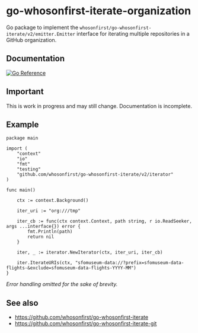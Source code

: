 # go-whosonfirst-iterate-organization

Go package to implement the `whosonfirst/go-whosonfirst-iterate/v2/emitter.Emitter` interface for iterating multiple repositories in a GitHub organization.

## Documentation

[![Go Reference](https://pkg.go.dev/badge/github.com/whosonfirst/go-whosonfirst-iterate-organization.svg)](https://pkg.go.dev/github.com/whosonfirst/go-whosonfirst-iterate-organization)

## Important

This is work in progress and may still change. Documentation is incomplete.

## Example

```
package main

import (
	"context"
	"io"
	"fmt"
	"testing"
	"github.com/whosonfirst/go-whosonfirst-iterate/v2/iterator"
)

func main()

	ctx := context.Background()

	iter_uri := "org:///tmp"
	
	iter_cb := func(ctx context.Context, path string, r io.ReadSeeker, args ...interface{}) error {
		fmt.Println(path)
		return nil
	}

	iter, _ := iterator.NewIterator(ctx, iter_uri, iter_cb)

	iter.IterateURIs(ctx, "sfomuseum-data://?prefix=sfomuseum-data-flights-&exclude=sfomuseum-data-flights-YYYY-MM")
}
```

_Error handling omitted for the sake of brevity._

## See also

* https://github.com/whosonfirst/go-whosonfirst-iterate
* https://github.com/whosonfirst/go-whosonfirst-iterate-git